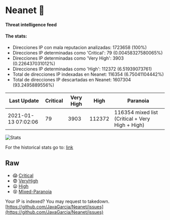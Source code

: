# Neanet :hocho:
#### Threat intelligence feed
#### The stats:

- Direcciones IP con mala reputacion analizadas: 1723658 (100%)
- Direcciones IP determinadas como 'Critical':  79 (0.00458327580065%)
- Direcciones IP determinadas como 'Very High':  3903 (0.226437031012%)
- Direcciones IP determinadas como 'High':  112372 (6.51939073761)
- Total de direcciones IP indexadas en Neanet:  116354 (6.75041104442%)
- Total de direcciones IP descartadas en Neanet:  1607304 (93.2495889556%)

| Last Update | Critical | Very High | High | Paranoia |
| --- | --- | --- | --- | --- |
| 2021-01-13 07:02:06 | 79 | 3903 | 112372 | 116354 mixed list (Critical + Very High + High)|

![Stats](https://docs.google.com/spreadsheets/d/e/2PACX-1vSnaNMIXVabIpDJjufMlzH7poXnshF3mgd8Is1g9ytUEzVsP5my4Trn8f-xkoLLQ38xpL3HtmUexLo6/pubchart?oid=501124687&format=image)

For the historical stats go to: [link](/stats.csv)
## Raw
- :scream: [Critical](https://raw.githubusercontent.com/JavaGarcia/Neanet/master/blacklists/neanet_critical.txt)
- :fearful: [VeryHigh](https://raw.githubusercontent.com/JavaGarcia/Neanet/master/blacklists/neanet_veryHigh.txtt)
- :frowning: [High](https://raw.githubusercontent.com/JavaGarcia/Neanet/master/blacklists/neanet_high.txt)
- :dizzy_face: [Mixed-Paranoia](https://raw.githubusercontent.com/JavaGarcia/Neanet/master/blacklists/neanet_all.txt)


Your IP is indexed? You may request to takedown. [https://github.com/JavaGarcia/Neanet/issues](https://github.com/JavaGarcia/Neanet/issues)





































































































































































































































































































































































































































































































































































































































































































































































































































































































































































































































































































































































































































































































































































































































































































































































































































































































































































































































































































































































































































































































































































































































































































































































































































































































































































































































































































































































































































































































































































































































































































































































































































































































































































































































































































































































































